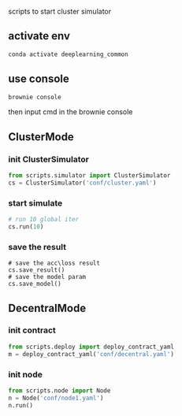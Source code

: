 scripts to start cluster simulator

## activate env
```py
conda activate deeplearning_common
```
## use console
```py
brownie console
```
then input cmd in the brownie console
## ClusterMode
### init ClusterSimulator
```py
from scripts.simulator import ClusterSimulator
cs = ClusterSimulator('conf/cluster.yaml')
```
###  start simulate
```py
# run 10 global iter
cs.run(10)
```
### save the result
```
# save the acc\loss result
cs.save_result()
# save the model param
cs.save_model()
```
## DecentralMode
### init contract
```py
from scripts.deploy import deploy_contract_yaml
m = deploy_contract_yaml('conf/decentral.yaml')
```
### init node
```py
from scripts.node import Node
n = Node('conf/node1.yaml')
n.run()
```
